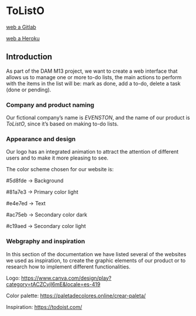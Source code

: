 # ToListO 
[web a Gitlab](https://gitlab.com/MiquelOrtizGraupera/proyecto_m-13.git)

[web a Heroku](https://tolistoapi.herokuapp.com/)

## Introduction  
As part of the DAM M13 project, we want to create a web interface that allows us to manage one or more to-do lists, the main actions to perform with the items in the list will be: mark as done, add a to-do, delete a task (done or pending).


### Company and product naming  
Our fictional company’s name is _EVENSTON_, and the name of our product is _ToListO_, since it’s based on making to-do lists.


### Appearance and design
Our logo has an integrated animation to attract the attention of different users and to make it more pleasing to see.

The color scheme chosen for our website is:

#5d8fde → Background

#81a7e3 → Primary color light

#e4e7ed → Text

#ac75eb → Secondary color dark

#c19aed → Secondary color light


### Webgraphy and inspiration
In this section of the documentation we have listed several of the websites we used as inspiration, to create the graphic elements of our product or to research how to implement different functionalities. 

Logo: https://www.canva.com/design/play?category=tACZCvjI6mE&locale=es-419 

Color palette: https://paletadecolores.online/crear-paleta/ 

Inspiration: https://todoist.com/ 
